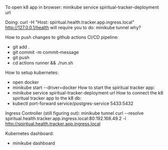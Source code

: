 To open k8 app in browser:
    minikube service spiritual-tracker-deployment url

Doing: curl -H "Host: spiritual.health.tracker.app.ingress.local" http://127.0.0.1/health 
    will require you to do: minikube tunnel
    why? 

How to push changes to github actions CI/CD pipeline:
- git add .
- git commit -m commit-message
- git push
- cd actions runner && ./run.sh

How to setup kubernetes:
- open docker
- minikube start --driver=docker
How to start the spiritual tracker app:
- minikube service spiritual-tracker-deployment  url
How to connect the k8 spiritual tracker app to the k8 db:
- kubectl port-forward service/postgres-service 5433:5432

Ingress Controller (still figuring out):
minikube tunnel
curl --resolve spiritual.health.tracker.app.ingress.local:80:192.168.49.2 -i http://spiritual.health.tracker.app.ingress.local

Kubernetes dashboard:
- minikube dashboard

